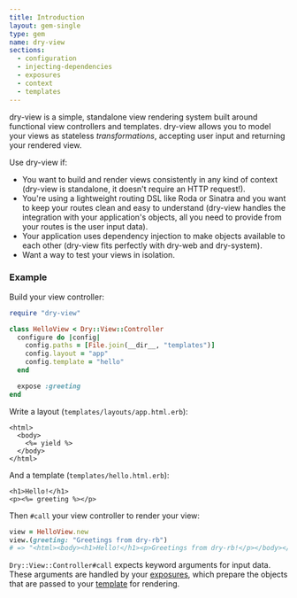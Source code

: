```yaml
---
title: Introduction
layout: gem-single
type: gem
name: dry-view
sections:
  - configuration
  - injecting-dependencies
  - exposures
  - context
  - templates
---
```


dry-view is a simple, standalone view rendering system built around functional view controllers and templates. dry-view allows you to model your views as stateless _transformations_, accepting user input and returning your rendered view.

Use dry-view if:

- You want to build and render views consistently in any kind of context (dry-view is standalone, it doesn't require an HTTP request!).
- You're using a lightweight routing DSL like Roda or Sinatra and you want to keep your routes clean and easy to understand (dry-view handles the integration with your application's objects, all you need to provide from your routes is the user input data).
- Your application uses dependency injection to make objects available to each other (dry-view fits perfectly with dry-web and dry-system).
- Want a way to test your views in isolation.

### Example

Build your view controller:

```ruby
require "dry-view"

class HelloView < Dry::View::Controller
  configure do |config|
    config.paths = [File.join(__dir__, "templates")]
    config.layout = "app"
    config.template = "hello"
  end

  expose :greeting
end
```

Write a layout (`templates/layouts/app.html.erb`):

```erb
<html>
  <body>
    <%= yield %>
  </body>
</html>
```

And a template (`templates/hello.html.erb`):

```
<h1>Hello!</h1>
<p><%= greeting %></p>
```

Then `#call` your view controller to render your view:

```ruby
view = HelloView.new
view.(greeting: "Greetings from dry-rb")
# => "<html><body><h1>Hello!</h1><p>Greetings from dry-rb!</p></body></html>
```

`Dry::View::Controller#call` expects keyword arguments for input data. These arguments are handled by your [exposures](/gems/dry-view/exposures/), which prepare the objects that are passed to your [template](/gems/dry-view/) for rendering.
